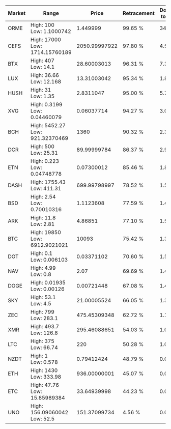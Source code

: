 | Market | Range | Price| Retracement | Doubles to 50% |
| --- | --- | --- | --- | --- |
| ORME | High: 100<br />Low: 1.1000742 | 1.449999 | 99.65 % | 34.86 |
| CEFS | High: 17000<br />Low: 1714.15760189 | 2050.99997922 | 97.80 % | 4.56 |
| BTX | High: 407<br />Low: 14.1 | 28.60003013 | 96.31 % | 7.36 |
| LUX | High: 36.66<br />Low: 12.168 | 13.31003042 | 95.34 % | 1.83 |
| HUSH | High: 31<br />Low: 1.35 | 2.8311047 | 95.00 % | 5.71 |
| XVG | High: 0.3199<br />Low: 0.04460079 | 0.06037714 | 94.27 % | 3.02 |
| BCH | High: 5452.27<br />Low: 921.32370469 | 1360 | 90.32 % | 2.34 |
| DCR | High: 500<br />Low: 25.31 | 89.99999784 | 86.37 % | 2.92 |
| ETN | High: 0.223<br />Low: 0.04748778 | 0.07300012 | 85.46 % | 1.85 |
| DASH | High: 1755.43<br />Low: 411.31 | 699.99798997 | 78.52 % | 1.55 |
| BSD | High: 2.54<br />Low: 0.70010316 | 1.1123608 | 77.59 % | 1.46 |
| ARK | High: 11.8<br />Low: 2.81 | 4.86851 | 77.10 % | 1.50 |
| BTC | High: 19850<br />Low: 6912.9021021 | 10093 | 75.42 % | 1.33 |
| DOT | High: 0.1<br />Low: 0.006103 | 0.03371102 | 70.60 % | 1.57 |
| NAV | High: 4.99<br />Low: 0.8 | 2.07 | 69.69 % | 1.40 |
| DOGE | High: 0.01935<br />Low: 0.00126 | 0.00721448 | 67.08 % | 1.43 |
| SKY | High: 53.1<br />Low: 4.5 | 21.00005524 | 66.05 % | 1.37 |
| ZEC | High: 799<br />Low: 283.1 | 475.45309348 | 62.72 % | 1.14 |
| XMR | High: 493.7<br />Low: 126.8 | 295.46088651 | 54.03 % | 1.05 |
| LTC | High: 375<br />Low: 66.74 | 220 | 50.28 % | 1.00 |
| NZDT | High: 1<br />Low: 0.578 | 0.79412424 | 48.79 % | 0.00 |
| ETH | High: 1430<br />Low: 333.98 | 936.00000001 | 45.07 % | 0.00 |
| ETC | High: 47.76<br />Low: 15.85989384 | 33.64939998 | 44.23 % | 0.00 |
| UNO | High: 156.09060042<br />Low: 52.5 | 151.37099734 | 4.56 % | 0.00 |
